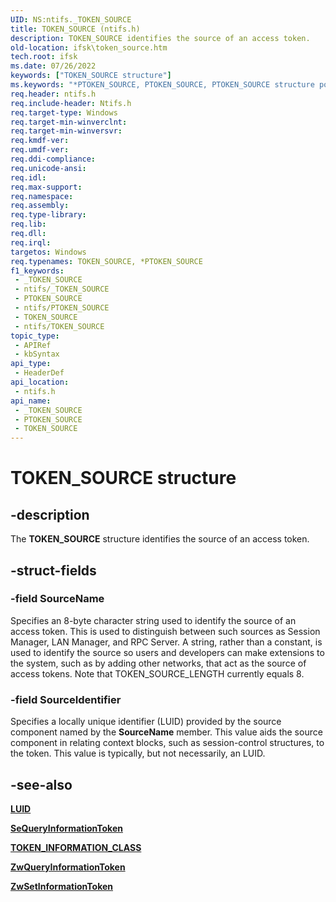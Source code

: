 ```yaml
---
UID: NS:ntifs._TOKEN_SOURCE
title: TOKEN_SOURCE (ntifs.h)
description: TOKEN_SOURCE identifies the source of an access token.
old-location: ifsk\token_source.htm
tech.root: ifsk
ms.date: 07/26/2022
keywords: ["TOKEN_SOURCE structure"]
ms.keywords: "*PTOKEN_SOURCE, PTOKEN_SOURCE, PTOKEN_SOURCE structure pointer [Installable File System Drivers], TOKEN_SOURCE, TOKEN_SOURCE structure [Installable File System Drivers], _TOKEN_SOURCE, ifsk.token_source, ntifs/PTOKEN_SOURCE, ntifs/TOKEN_SOURCE, securitystructures_caf23dc4-0bfe-40e1-9b94-b58bb0eb893e.xml"
req.header: ntifs.h
req.include-header: Ntifs.h
req.target-type: Windows
req.target-min-winverclnt: 
req.target-min-winversvr: 
req.kmdf-ver: 
req.umdf-ver: 
req.ddi-compliance: 
req.unicode-ansi: 
req.idl: 
req.max-support: 
req.namespace: 
req.assembly: 
req.type-library: 
req.lib: 
req.dll: 
req.irql: 
targetos: Windows
req.typenames: TOKEN_SOURCE, *PTOKEN_SOURCE
f1_keywords:
 - _TOKEN_SOURCE
 - ntifs/_TOKEN_SOURCE
 - PTOKEN_SOURCE
 - ntifs/PTOKEN_SOURCE
 - TOKEN_SOURCE
 - ntifs/TOKEN_SOURCE
topic_type:
 - APIRef
 - kbSyntax
api_type:
 - HeaderDef
api_location:
 - ntifs.h
api_name:
 - _TOKEN_SOURCE
 - PTOKEN_SOURCE
 - TOKEN_SOURCE
---
```


# TOKEN_SOURCE structure

## -description

The **TOKEN_SOURCE** structure identifies the source of an access token.

## -struct-fields

### -field SourceName

Specifies an 8-byte character string used to identify the source of an access token. This is used to distinguish between such sources as Session Manager, LAN Manager, and RPC Server. A string, rather than a constant, is used to identify the source so users and developers can make extensions to the system, such as by adding other networks, that act as the source of access tokens. Note that TOKEN_SOURCE_LENGTH currently equals 8.

### -field SourceIdentifier

Specifies a locally unique identifier (LUID) provided by the source component named by the **SourceName** member. This value aids the source component in relating context blocks, such as session-control structures, to the token. This value is typically, but not necessarily, an LUID.

## -see-also

[**LUID**](../igpupvdev/ns-igpupvdev-_luid.md)

[**SeQueryInformationToken**](nf-ntifs-sequeryinformationtoken.md)

[**TOKEN_INFORMATION_CLASS**](ne-ntifs-_token_information_class.md)

[**ZwQueryInformationToken**](nf-ntifs-zwqueryinformationtoken.md)

[**ZwSetInformationToken**](nf-ntifs-zwsetinformationtoken.md)
